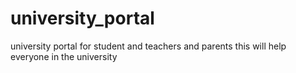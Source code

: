 # university_portal
university portal for student and teachers and parents 
this will help everyone in the university 
